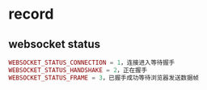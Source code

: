 # record

## websocket status

```php
WEBSOCKET_STATUS_CONNECTION = 1，连接进入等待握手
WEBSOCKET_STATUS_HANDSHAKE = 2，正在握手
WEBSOCKET_STATUS_FRAME = 3，已握手成功等待浏览器发送数据帧
```

